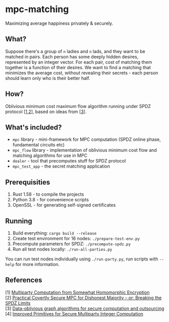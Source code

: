 # mpc-matching

Maximizing average happiness privately & securely.

## What?

Suppose there's a group of `n` ladies and `n` lads, and they want to be matched in pairs.
Each person has some deeply hidden desires, represented by an integer vector.
For each pair, cost of matching them together is a function of their desires.
We want to find a matching that minimizes the average cost, without revealing their secrets - each person should learn only who is their better half.

## How?

Oblivious minimum cost maximum flow algorithm running under SPDZ protocol
[[1](https://eprint.iacr.org/2011/535.pdf),[2](https://eprint.iacr.org/2012/642.pdf)],
based on ideas from [[3](https://citeseerx.ist.psu.edu/viewdoc/download?doi=10.1.1.298.2902&rep=rep1&type=pdf)].

## What's included?

- `mpc` library - mini-framework for MPC computation (SPDZ online phase, fundamental circuits etc)
- `mpc_flow` library - implementation of oblivious minimum cost flow and matching algorithms for use in MPC
- `dealer` - tool that precomputes stuff for SPDZ protocol
- `mpc_test_app` - the secret matching application

## Prerequisities

1. Rust 1.58 - to compile the projects
2. Python 3.8 - for convenience scripts
2. OpenSSL - for generating self-signed certificates

## Running

1. Build everything: `cargo build --release`
2. Create test environment for 16 nodes: `./prepare-test-env.py`
3. Precompute parameters for SPDZ: `./precompute-spdz.py`
4. Run all test nodes locally: `./run-all-parties.py`

You can run test nodes individually using `./run-party.py`, run scripts with `--help` for more information.

## References

[1] [Multiparty Computation from Somewhat Homomorphic Encryption](https://eprint.iacr.org/2011/535.pdf) \
[2] [Practical Covertly Secure MPC for Dishonest Majority – or: Breaking the SPDZ Limits](https://eprint.iacr.org/2012/642.pdf) \
[3] [Data-oblivious graph algorithms for secure computation and outsourcing](https://citeseerx.ist.psu.edu/viewdoc/download?doi=10.1.1.298.2902&rep=rep1&type=pdf) \
[4] [Improved Primitives for Secure Multiparty Integer Computation](https://citeseerx.ist.psu.edu/viewdoc/download?doi=10.1.1.220.9499&rep=rep1&type=pdf)
